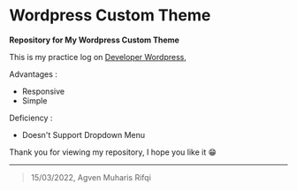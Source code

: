 # Wordpress Custom Theme
**Repository for My Wordpress Custom Theme**

This is my practice log on [Developer Wordpress](https://developer.wordpress.org/), 

Advantages :
- Responsive
- Simple

Deficiency :
- Doesn't Support Dropdown Menu

Thank you for viewing my repository, I hope you like it 😁

------------------------------------------------------------------------------------

> 15/03/2022, Agven Muharis Rifqi
